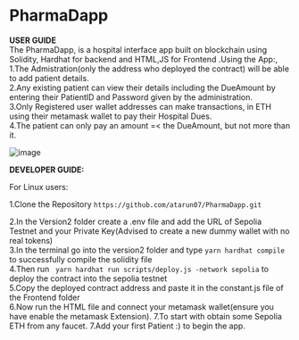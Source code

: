 # PharmaDapp

**USER GUIDE**<br>
The PharmaDapp, is a hospital interface app built on blockchain using Solidity, Hardhat for backend and HTML,JS for Frontend .Using the App:,<br>
1.The Admistration(only the address who deployed the contract) will be able to add patient details.<br>
2.Any existing patient can view their details including the DueAmount by entering their PatientID and Password given by the administration.<br>
3.Only Registered user wallet addresses can make transactions, in ETH using their metamask wallet to pay their Hospital Dues.<br>
4.The patient can only pay an amount =< the DueAmount, but not more than it.<br>

![image](https://github.com/atarun07/PharmaDapp/assets/136088264/20abb816-bd89-419f-a65d-a3994eec4b53)

**DEVELOPER GUIDE:**

For Linux users:

1.Clone the Repository 
```https://github.com/atarun07/PharmaDapp.git```

2.In the Version2 folder create a .env file and add the URL of Sepolia Testnet and your Private Key(Advised to create a new dummy wallet with no real tokens)<br>
3.In the terminal go into the version2 folder and type ```yarn hardhat compile``` to successfully compile the solidity file<br>
4.Then run ``` yarn hardhat run scripts/deploy.js -network sepolia``` to deploy the contract into the sepolia testnet<br>
5.Copy the deployed contract address and paste it in the constant.js file of the Frontend folder<br>
6.Now run the HTML file and connect your metamask wallet(ensure you have enable the metamask Extension).
7.To start with obtain some Sepolia ETH from any faucet.
7.Add your first Patient :) to begin the app.



